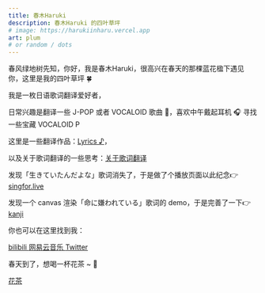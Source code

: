 ```yaml
---
title: 春木Haruki
description: 春木Haruki 的四叶草坪
# image: https://harukiinharu.vercel.app
art: plum
# or random / dots
---
```


春风绿地树先知，你好，我是春木Haruki，很高兴在春天的那棵蓝花楹下遇见你，这里是我的四叶草坪 🍀

我是一枚日语歌词翻译爱好者<span op75 i-material-symbols-translate />，

日常兴趣是翻译一些 J-POP 或者 VOCALOID 歌曲 🎵，喜欢中午戴起耳机 🎧 寻找一些宝藏 VOCALOID P

这里是一些翻译作品：[Lyrics ♪](/lyrics)，

以及关于歌词翻译的一些思考：[关于歌词翻译](/posts/about-lyric-translation)

发现「生きていたんだよな」歌词消失了，于是做了个播放页面以此纪念👉[singfor.live](https://singfor.live)

发现一个 canvas 渲染「命に嫌われている」歌词的 demo，于是完善了一下👉[kanji](https://harukiinharu.vercel.app/kanji)


你也可以在这里找到我：

<p flex="~ gap-2 wrap" class="mt--2!">
  <a href="https://space.bilibili.com/224698542" target="_blank">
    <span op75 i-simple-icons-bilibili />
    bilibili
  </a>
  <a href="https://music.163.com/#/user/home?id=1594809053" target="_blank">
    <span op75 i-simple-icons-neteasecloudmusic />
    网易云音乐
  </a>
  <a href="https://x.com/harukiinharu" target="_blank">
    <span op75 i-simple-icons-x />
    Twitter
  </a>
</p>

春天到了，想喝一杯花茶 ~ 🌼

<p flex="~ gap-2 wrap" class="mt--2!">
  <a href="https://ko-fi.com/haurkiinharu" target="_blank">
    <span op75 i-simple-icons-kofi />
    花茶
  </a>
</p>
